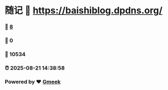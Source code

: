 # 随记 :link: https://baishiblog.dpdns.org/ 
### :page_facing_up: [8](https://baishiblog.dpdns.org//tag.html) 
### :speech_balloon: 0 
### :hibiscus: 10534 
### :alarm_clock: 2025-08-21 14:38:58 
### Powered by :heart: [Gmeek](https://github.com/Meekdai/Gmeek)

